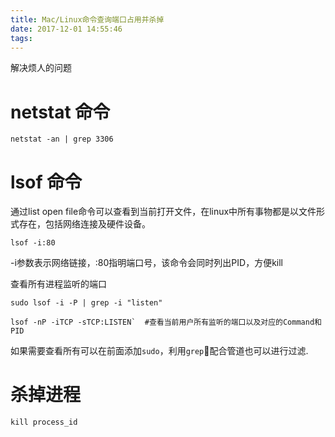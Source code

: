```yaml
---
title: Mac/Linux命令查询端口占用并杀掉
date: 2017-12-01 14:55:46
tags:
---
```

解决烦人的问题<!--more-->

# netstat 命令

```shell
netstat -an | grep 3306
```

# lsof 命令

通过list open file命令可以查看到当前打开文件，在linux中所有事物都是以文件形式存在，包括网络连接及硬件设备。

```shell
lsof -i:80
```

-i参数表示网络链接，:80指明端口号，该命令会同时列出PID，方便kill

查看所有进程监听的端口

```shell
sudo lsof -i -P | grep -i "listen"
```

```shell
lsof -nP -iTCP -sTCP:LISTEN`  #查看当前用户所有监听的端口以及对应的Command和PID
```

如果需要查看所有可以在前面添加`sudo`，利用`grep`配合管道也可以进行过滤.

# 杀掉进程

```shell
kill process_id
```
